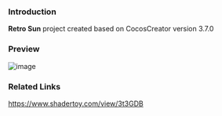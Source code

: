 ### Introduction
**Retro Sun** project created based on CocosCreator version 3.7.0

### Preview
![image](../../../gif/202208/2022081502.gif)

### Related Links
https://www.shadertoy.com/view/3t3GDB